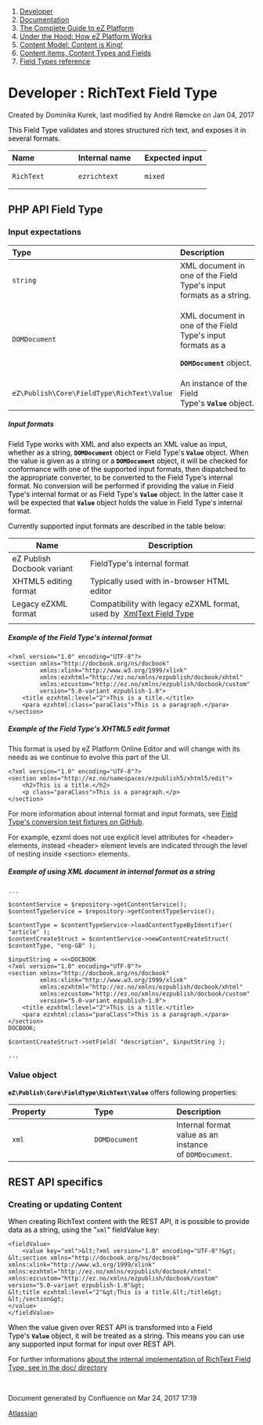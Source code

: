 1.  <span>[Developer](index.html)</span>
2.  <span>[Documentation](Documentation_31429504.html)</span>
3.  <span>[The Complete Guide to eZ Platform](The-Complete-Guide-to-eZ-Platform_31429526.html)</span>
4.  <span>[Under the Hood: How eZ Platform Works](31429659.html)</span>
5.  <span>[Content Model: Content is King!](31429709.html)</span>
6.  <span>[Content items, Content Types and Fields](31430275.html)</span>
7.  <span>[Field Types reference](Field-Types-reference_31430495.html)</span>

<span id="title-text"> Developer : RichText Field Type </span>
==============================================================

Created by <span class="author"> Dominika Kurek</span>, last modified by <span class="editor"> André Rømcke</span> on Jan 04, 2017

<span style="color: rgb(0,0,0);">This Field Type validates and stores structured rich text, and exposes it in several formats.</span>

<table>
<colgroup>
<col width="33%" />
<col width="33%" />
<col width="33%" />
</colgroup>
<thead>
<tr class="header">
<th align="left">Name</th>
<th align="left">Internal name</th>
<th align="left">Expected input</th>
</tr>
</thead>
<tbody>
<tr class="odd">
<td align="left"><pre><code>RichText</code></pre></td>
<td align="left"><pre><code>ezrichtext</code></pre></td>
<td align="left"><pre><code>mixed</code></pre></td>
</tr>
</tbody>
</table>

PHP API Field Type 
-------------------

### Input expectations

<table>
<colgroup>
<col width="33%" />
<col width="33%" />
<col width="33%" />
</colgroup>
<thead>
<tr class="header">
<th align="left">Type</th>
<th align="left">Description</th>
<th align="left">Example</th>
</tr>
</thead>
<tbody>
<tr class="odd">
<td align="left"><pre><code>string</code></pre></td>
<td align="left">XML document in one of the Field Type's input formats as a string.</td>
<td align="left">See the example below.</td>
</tr>
<tr class="even">
<td align="left"><pre><code>DOMDocument</code></pre></td>
<td align="left"><p><span><span>XML document in one of the Field Type's input formats as a</span></span></p>
<p><strong><code>DOMDocument</code></strong> object.</p></td>
<td align="left">See the example below.</td>
</tr>
<tr class="odd">
<td align="left"><pre><code>eZ\Publish\Core\FieldType\RichText\Value</code></pre></td>
<td align="left">An instance of the Field Type's <strong><code>Value</code></strong> object.</td>
<td align="left">See the example below.</td>
</tr>
</tbody>
</table>

##### Input formats

<span style="color: rgb(0,0,0);">Field Type works with XML and also expects an XML value as input, whether as a string, **`DOMDocument`**<span> object or <span>Field Type's </span>**`Value`**<span> object. When the value is given as a string or a **`DOMDocument`**<span style="color: rgb(0,0,0);"> object, it </span>will be checked for conformance with one of the supported input formats, then dispatched to the appropriate converter, to be converted to the Field Type's internal format. No conversion will be performed if providing the value in Field Type's internal format or as <span>Field Type's </span>**`Value`**<span> object. In the latter case it will be expected that **`Value`**<span style="color: rgb(0,0,0);"> object holds the value in Field Type's internal format.</span></span></span></span></span>

<span style="color: rgb(0,0,0);"><span><span>Currently supported input formats are described in the table below:</span></span></span>

| Name                       | Description                                                                                                                                                                   |
|----------------------------|-------------------------------------------------------------------------------------------------------------------------------------------------------------------------------|
| eZ Publish Docbook variant | FieldType's internal format                                                                                                                                                   |
| XHTML5 editing format      | Typically used with in-browser HTML editor                                                                                                                                    |
| Legacy eZXML format        | Compatibility with legacy eZXML format, used by <span class="confluence-link"> </span>[XmlText Field Type](XmlText-Field-Type_31430551.html)<span style="color: rgb(0,0,0);"> 
                              </span>                                                                                                                                                                        |

##### Example of the Field Type's internal format

``` brush:
<?xml version="1.0" encoding="UTF-8"?>
<section xmlns="http://docbook.org/ns/docbook"
         xmlns:xlink="http://www.w3.org/1999/xlink"
         xmlns:ezxhtml="http://ez.no/xmlns/ezpublish/docbook/xhtml"
         xmlns:ezcustom="http://ez.no/xmlns/ezpublish/docbook/custom"
         version="5.0-variant ezpublish-1.0">
    <title ezxhtml:level="2">This is a title.</title>
    <para ezxhtml:class="paraClass">This is a paragraph.</para>
</section>
```

##### Example of the Field Type's XHTML5 edit format

<span class="aui-icon aui-icon-small aui-iconfont-error confluence-information-macro-icon"></span>
This format is used by eZ Platform Online Editor and will change with its needs as we continue to evolve this part of the UI.

<span style="color: rgb(0,0,0);">
</span>

``` brush:
<?xml version="1.0" encoding="UTF-8"?>
<section xmlns="http://ez.no/namespaces/ezpublish5/xhtml5/edit">
    <h2>This is a title.</h2>
    <p class="paraClass">This is a paragraph.</p>
</section>
```

<span class="aui-icon aui-icon-small aui-iconfont-info confluence-information-macro-icon"></span>
For more information about internal format and input formats, see <a href="https://github.com/ezsystems/ezpublish-kernel/tree/master/eZ/Publish/Core/FieldType/Tests/RichText/Converter/Xslt/_fixtures" class="external-link">Field Type's conversion test fixtures on GitHub</a>.

<span class="aui-icon aui-icon-small aui-iconfont-approve confluence-information-macro-icon"></span>
For example, ezxml does not use explicit level attributes for &lt;header&gt; elements, instead &lt;header&gt; element levels are indicated through the level of nesting inside &lt;section&gt; elements.

##### Example of using XML document in internal format as a string

``` brush:
...
 
$contentService = $repository->getContentService();
$contentTypeService = $repository->getContentTypeService();
 
$contentType = $contentTypeService->loadContentTypeByIdentifier( "article" );
$contentCreateStruct = $contentService->newContentCreateStruct( $contentType, "eng-GB" );
 
$inputString = <<<DOCBOOK
<?xml version="1.0" encoding="UTF-8"?>
<section xmlns="http://docbook.org/ns/docbook"
         xmlns:xlink="http://www.w3.org/1999/xlink"
         xmlns:ezxhtml="http://ez.no/xmlns/ezpublish/docbook/xhtml"
         xmlns:ezcustom="http://ez.no/xmlns/ezpublish/docbook/custom"
         version="5.0-variant ezpublish-1.0">
    <title ezxhtml:level="2">This is a title.</title>
    <para ezxhtml:class="paraClass">This is a paragraph.</para>
</section>
DOCBOOK;
 
$contentCreateStruct->setField( "description", $inputString );
 
...
```

### Value object

<span style="color: rgb(0,0,0);">**`eZ\Publish\Core\FieldType\RichText\Value`** offers following properties:</span>

<table>
<colgroup>
<col width="33%" />
<col width="33%" />
<col width="33%" />
</colgroup>
<thead>
<tr class="header">
<th align="left">Property</th>
<th align="left">Type</th>
<th align="left">Description</th>
</tr>
</thead>
<tbody>
<tr class="odd">
<td align="left"><pre><code>xml</code></pre></td>
<td align="left"><pre><code>DOMDocument</code></pre></td>
<td align="left">Internal format value as an instance of <span><code>DOMDocument</code>.</span></td>
</tr>
</tbody>
</table>

REST API specifics
------------------

### Creating or updating Content

<span style="color: rgb(0,0,0);">When creating RichText content with the REST API, it is possible to provide data as a string, using the "`xml`" fieldValue key:</span>

``` brush:
<fieldValue>
    <value key="xml">&lt;?xml version="1.0" encoding="UTF-8"?&gt;
&lt;section xmlns="http://docbook.org/ns/docbook" xmlns:xlink="http://www.w3.org/1999/xlink" xmlns:ezxhtml="http://ez.no/xmlns/ezpublish/docbook/xhtml" xmlns:ezcustom="http://ez.no/xmlns/ezpublish/docbook/custom" version="5.0-variant ezpublish-1.0"&gt;
&lt;title ezxhtml:level="2"&gt;This is a title.&lt;/title&gt;
&lt;/section&gt;
</value>
</fieldValue>
```

<span style="color: rgb(0,0,0);">When the value given over REST API is transformed into a <span>Field Type's </span>**`Value`**<span> object, it will be treated as a string. This means you can use any supported input format for input over REST</span> API.</span>

<span class="aui-icon aui-icon-small aui-iconfont-info confluence-information-macro-icon"></span>
For further informations <a href="https://github.com/ezsystems/ezpublish-kernel/blob/master/doc/specifications/rich_text/ezdocbook.md" class="external-link">about the internal implementation of RichText Field Type, see in the doc/ directory</a>

<span style="color: rgb(0,0,0);">
</span>

 

Document generated by Confluence on Mar 24, 2017 17:19

[Atlassian](http://www.atlassian.com/)


